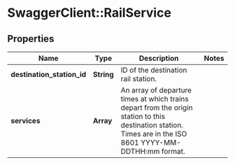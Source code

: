 # SwaggerClient::RailService

## Properties
Name | Type | Description | Notes
------------ | ------------- | ------------- | -------------
**destination_station_id** | **String** | ID of the destination rail station. |
**services** | **Array<String>** | An array of departure times at which trains depart from the origin station to this destination station. Times are in the ISO 8601 YYYY-MM-DDTHH:mm format. |


